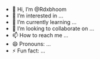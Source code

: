 - 👋 Hi, I’m @Rdxbhoom
- 👀 I’m interested in ...
- 🌱 I’m currently learning ...
- 💞️ I’m looking to collaborate on ...
- 📫 How to reach me ...
- 😄 Pronouns: ...
- ⚡ Fun fact: ...

<!---
Rdxbhoom/Rdxbhoom is a ✨ special ✨ repository because its `README.md` (this file) appears on your GitHub profile.
You can click the Preview link to take a look at your changes.
--->
